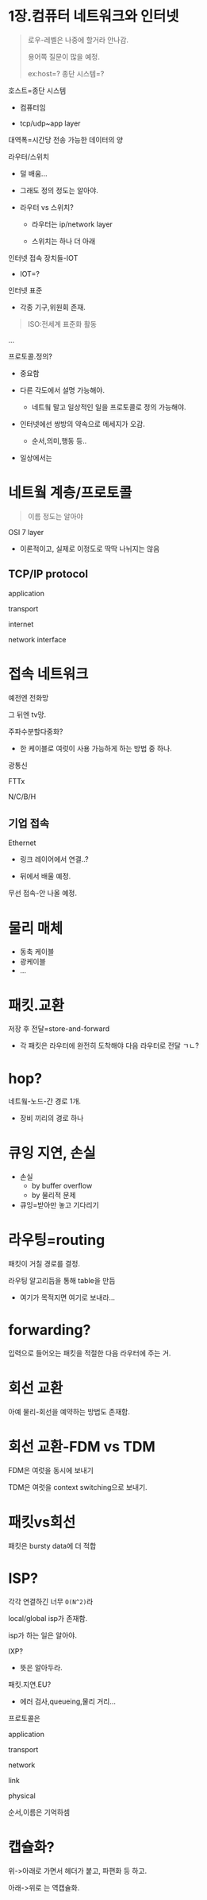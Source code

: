 1장.컴퓨터 네트워크와 인터넷
===
>로우-레벨은 나중에 할거라 안나감.
>
>용어쪽 질문이 많을 예정.  
>
>ex:host=? 종단 시스템=?



호스트=종단 시스템

- 컴퓨터임

- tcp/udp~app layer



대역폭=시간당 전송 가능한 데이터의 양

라우터/스위치

- 덜 배움...

- 그래도 정의 정도는 알아야.

- 라우터 vs 스위치?

	- 라우터는 ip/network layer

	- 스위치는 하나 더 아래



인터넷 접속 장치들-IOT

- IOT=?



인터넷 표준

- 각종 기구,위원회 존재.

>ISO:전세계 표준화 활동

...



프로토콜.정의?

- 중요함

- 다른 각도에서 설명 가능해야.

	- 네트웤 말고 일상적인 일을 프로토콜로 정의 가능해야.

- 인터넷에선 쌍방의 약속으로 메세지가 오감.

	- 순서,의미,행동 등..
- 일상에서는

# 네트웤 계층/프로토콜

>이름 정도는 알아야

OSI 7 layer

- 이론적이고, 실제로 이정도로 딱딱 나뉘지는 않음


## TCP/IP protocol

application

transport

internet

network interface

# 접속 네트워크

예전엔 전화망

그 뒤엔 tv망.

주파수분할다중화?

- 한 케이블로 여럿이 사용 가능하게 하는 방법 중 하나.

광통신

FTTx

N/C/B/H



## 기업 접속

Ethernet

- 링크 레이어에서 연결..?

- 뒤에서 배울 예정.

무선 접속-안 나올 예정.


# 물리 매체
- 동축 케이블
- 광케이블
- ...

# 패킷.교환

저장 후 전달=store-and-forward

- 각 패킷은 라우터에 완전히 도착해야 다음 라우터로 전달 ㄱㄴ?



# hop?

네트웤-노드-간 경로 1개.

- 장비 끼리의 경로 하나



# 큐잉 지연, 손실

- 손실 
  - by buffer overflow
  - by 물리적 문제
- 큐잉=받아만 놓고 기다리기


# 라우팅=routing

패킷이 거칠 경로를 결정.

라우팅 알고리듬을 통해 table을 만듬

- 여기가 목적지면 여기로 보내라...



# forwarding?

입력으로 들어오는 패킷을 적절한 다음 라우터에 주는 거.

# 회선 교환

아예 물리-회선을 예약하는 방법도 존재함.

# 회선 교환-FDM vs TDM

FDM은 여럿을 동시에 보내기

TDM은 여럿을 context switching으로 보내기.

# 패킷vs회선

패킷은 bursty data에 더 적합

# ISP?

각각 연결하긴 너무 `O(N^2)`라

local/global isp가 존재함.

isp가 하는 일은 알아야.


IXP?

- 뜻은 알아두라.


패킷.지연.EU?

- 에러 검사,queueing,물리 거리...


프로토콜은

application

transport

network

link

physical

순서,이름은 기억하셈



# 캡슐화?

위->아래로 가면서 헤더가 붙고, 파편화 등 하고.

아래->위로 는 역캡슐화.
